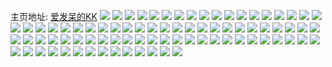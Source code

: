 主页地址: [爱发呆的KK](https://weibo.com/u/7735631912) 
![](https://wx4.sinaimg.cn/mw2000/008rvVeEly1h9pt4aqpnoj316z1lb7wh.jpg) 
![](https://wx4.sinaimg.cn/mw2000/008rvVeEly1h9pt4bcb4pj31400u0dng.jpg) 
![](https://wx4.sinaimg.cn/mw2000/008rvVeEly1h9qvhvmtcrj31o0280b2a.jpg) 
![](https://wx4.sinaimg.cn/mw2000/008rvVeEgy1h9hhnyojfmj30r00srguy.jpg) 
![](https://wx4.sinaimg.cn/mw2000/008rvVeEgy1h9hhr1svifj30tu13u7f0.jpg) 
![](https://wx4.sinaimg.cn/mw2000/008rvVeEgy1h9acway411j30ty0xywn2.jpg) 
![](https://wx4.sinaimg.cn/mw2000/008rvVeEly1h70a3cbu56j30tu13uti3.jpg) 
![](https://wx4.sinaimg.cn/mw2000/008rvVeEly1h70a7sngllj30tu13uqab.jpg) 
![](https://wx4.sinaimg.cn/mw2000/008rvVeEly1h70a46oc3rj30tu13uahz.jpg) 
![](https://wx4.sinaimg.cn/mw2000/008rvVeEly1h70a2aa2mhj32da2ylawg.jpg) 
![](https://wx4.sinaimg.cn/mw2000/008rvVeEgy1h9acwo9llnj30u011iqbd.jpg) 
![](https://wx4.sinaimg.cn/mw2000/008rvVeEgy1h9acy1pxc9j31ov2iw7wh.jpg) 
![](https://wx4.sinaimg.cn/mw2000/008rvVeEly1h70a6ktlw7j30tu13u0xx.jpg) 
![](https://wx4.sinaimg.cn/mw2000/008rvVeEly1h70a7jurzzj32j035snpd.jpg) 
![](https://wx4.sinaimg.cn/mw2000/008rvVeEgy1h6n25yuk6qj323u2msx6p.jpg) 
![](https://wx4.sinaimg.cn/mw2000/008rvVeEgy1h6n25tuyh1j31jx1xx4qp.jpg) 
![](https://wx4.sinaimg.cn/mw2000/008rvVeEgy1h6n25v71amj310g1clqop.jpg) 
![](https://wx4.sinaimg.cn/mw2000/008rvVeEgy1h6n25svrx6j31l82dtqv5.jpg) 
![](https://wx4.sinaimg.cn/mw2000/008rvVeEgy1h6n24cl3mdj30u019019k.jpg) 
![](https://wx4.sinaimg.cn/mw2000/008rvVeEgy1h6n24d4cm5j30u0140dtw.jpg) 
![](https://wx4.sinaimg.cn/mw2000/008rvVeEgy1h6n24do8ayj30u014ik3c.jpg) 
![](https://wx4.sinaimg.cn/mw2000/008rvVeEgy1h6n24bxr7ej30u01407jt.jpg) 
![](https://wx4.sinaimg.cn/mw2000/008rvVeEgy1h9adrhj9r3j30u011ggxz.jpg) 
![](https://wx4.sinaimg.cn/mw2000/008rvVeEgy1h6fvdt75uqj32c02x0kjo.jpg) 
![](https://wx4.sinaimg.cn/mw2000/008rvVeEgy1h6fve51140j324g2ngqv5.jpg) 
![](https://wx4.sinaimg.cn/mw2000/008rvVeEgy1h6fvegcl3dj32da2yl4qr.jpg) 
![](https://wx4.sinaimg.cn/mw2000/008rvVeEgy1h6fvdl7hcrj32c62x6hdv.jpg) 
![](https://wx4.sinaimg.cn/mw2000/008rvVeEgy1h6fvecaokej32bm2wg7wj.jpg) 
![](https://wx4.sinaimg.cn/mw2000/008rvVeEgy1h64l653xwsj30tu13uaif.jpg) 
![](https://wx4.sinaimg.cn/mw2000/008rvVeEgy1h64l2fc65uj32c0340qv6.jpg) 
![](https://wx4.sinaimg.cn/mw2000/008rvVeEgy1h64l3hti9dj31yr2mdu0x.jpg) 
![](https://wx4.sinaimg.cn/mw2000/008rvVeEgy1h64l5mpofoj30u011ggzr.jpg) 
![](https://wx4.sinaimg.cn/mw2000/008rvVeEgy1h64lkbx0vbj30u0280x3u.jpg) 
![](https://wx4.sinaimg.cn/mw2000/008rvVeEgy1h64l4rkap4j30u00xydrl.jpg) 
![](https://wx4.sinaimg.cn/mw2000/008rvVeEgy1h9adpdj6alj30u011i784.jpg) 
![](https://wx4.sinaimg.cn/mw2000/008rvVeEgy1h9adpha2k5j30u011igro.jpg) 
![](https://wx4.sinaimg.cn/mw2000/008rvVeEgy1h9adpduhowj30u0140tcr.jpg) 
![](https://wx4.sinaimg.cn/mw2000/008rvVeEgy1h9adpe7g7lj30u0140n3o.jpg) 
![](https://wx4.sinaimg.cn/mw2000/008rvVeEgy1h9adpd34w9j30u010udis.jpg) 
![](https://wx4.sinaimg.cn/mw2000/008rvVeEgy1h9adpekxfaj30u011iqbx.jpg) 
![](https://wx4.sinaimg.cn/mw2000/008rvVeEgy1h9adpexdmbj30u013yjx9.jpg) 
![](https://wx4.sinaimg.cn/mw2000/008rvVeEgy1h9adpfbty8j30u0162k1h.jpg) 
![](https://wx4.sinaimg.cn/mw2000/008rvVeEgy1h9adpfn9yxj30u011i0ww.jpg) 
![](https://wx4.sinaimg.cn/mw2000/008rvVeEgy1h9adsaw6vuj30u0140wng.jpg) 
![](https://wx4.sinaimg.cn/mw2000/008rvVeEgy1h4mcuoiu88j32c0340x6s.jpg) 
![](https://wx4.sinaimg.cn/mw2000/008rvVeEgy1h9adsb67jij30u011itgq.jpg) 
![](https://wx4.sinaimg.cn/mw2000/008rvVeEgy1h9adsbqw12j30u0140dob.jpg) 
![](https://wx4.sinaimg.cn/mw2000/008rvVeEgy1h9adsadzdrj30u0140wu8.jpg) 
![](https://wx4.sinaimg.cn/mw2000/008rvVeEgy1h4mcur84ubj31s32831ky.jpg) 
![](https://wx4.sinaimg.cn/mw2000/008rvVeEgy1h9hhvq03waj31xj2kpkjm.jpg) 
![](https://wx4.sinaimg.cn/mw2000/008rvVeEgy1h40epa8wsbj31ey1w0e81.jpg) 
![](https://wx4.sinaimg.cn/mw2000/008rvVeEgy1h40eoui0uyj32c02x0b2c.jpg) 
![](https://wx4.sinaimg.cn/mw2000/008rvVeEgy1h40ep88e42j315t1gnhdt.jpg) 
![](https://wx4.sinaimg.cn/mw2000/008rvVeEgy1h40ep642oej32bt2uokjn.jpg) 
![](https://wx4.sinaimg.cn/mw2000/008rvVeEgy1h40eophocpj310u1a11kx.jpg) 
![](https://wx4.sinaimg.cn/mw2000/008rvVeEgy1h40ep102r8j32c02x0u10.jpg) 
![](https://wx4.sinaimg.cn/mw2000/008rvVeEgy1h3e6f5syehj32182o3hdt.jpg) 
![](https://wx4.sinaimg.cn/mw2000/008rvVeEgy1h39dwim4g3j32j035snpe.jpg) 
![](https://wx4.sinaimg.cn/mw2000/008rvVeEgy1h39dwsn8ygj31ng279npe.jpg) 
![](https://wx4.sinaimg.cn/mw2000/008rvVeEgy1h39dww3kbkj31to2a37wi.jpg) 
![](https://wx4.sinaimg.cn/mw2000/008rvVeEgy1h39dwnfd06j32j035snpe.jpg) 
![](https://wx4.sinaimg.cn/mw2000/008rvVeEgy1h37ish7nmmj32bw2wthdu.jpg) 
![](https://wx4.sinaimg.cn/mw2000/008rvVeEgy1h1d8evx07wj32c03401kz.jpg) 
![](https://wx4.sinaimg.cn/mw2000/008rvVeEgy1h1y3ixu7c2j32802s0qv5.jpg) 
![](https://wx4.sinaimg.cn/mw2000/008rvVeEgy1h1d8etowb6j32c0340npe.jpg) 
![](https://wx4.sinaimg.cn/mw2000/008rvVeEgy1h1d8en42o1j32c0340x6q.jpg) 
![](https://wx4.sinaimg.cn/mw2000/008rvVeEgy1gz7qtpuwchj32801o0x6p.jpg) 
![](https://wx4.sinaimg.cn/mw2000/008rvVeEgy1gz6zkrna64j31ft1venpd.jpg) 
![](https://wx4.sinaimg.cn/mw2000/008rvVeEgy1gz6zkzno2ej32c0340hdx.jpg) 
![](https://wx4.sinaimg.cn/mw2000/008rvVeEgy1gyxte2s6fnj32bs1zm4qq.jpg) 
![](https://wx4.sinaimg.cn/mw2000/008rvVeEgy1gyxte94n8aj32bc334hdy.jpg) 
![](https://wx4.sinaimg.cn/mw2000/008rvVeEgy1gyxteyarqej31yk1u9u0x.jpg) 
![](https://wx4.sinaimg.cn/mw2000/008rvVeEgy1gyxtdsz4kdj31400u07dg.jpg) 
![](https://wx4.sinaimg.cn/mw2000/008rvVeEgy1gyxteafntbj321p1rehdt.jpg) 
![](https://wx4.sinaimg.cn/mw2000/008rvVeEgy1gyxtengd53j32cs1zcqv5.jpg) 
![](https://wx4.sinaimg.cn/mw2000/008rvVeEgy1h1yluay9tfj30u011i49m.jpg) 
![](https://wx4.sinaimg.cn/mw2000/008rvVeEgy1gyf96j303qj31pg2dxb2a.jpg) 
![](https://wx4.sinaimg.cn/mw2000/008rvVeEgy1gyf96pnblbj31o02804qq.jpg) 
![](https://wx4.sinaimg.cn/mw2000/008rvVeEgy1gyf8s4r8l4j31nt2awb2a.jpg) 
![](https://wx4.sinaimg.cn/mw2000/008rvVeEgy1gyf8smo70bj32c0340u0y.jpg) 
![](https://wx4.sinaimg.cn/mw2000/008rvVeEgy1gyf8ymbzodj31j821mb29.jpg) 
![](https://wx4.sinaimg.cn/mw2000/008rvVeEgy1h1y3nj2s9jj32c0340qv6.jpg) 
